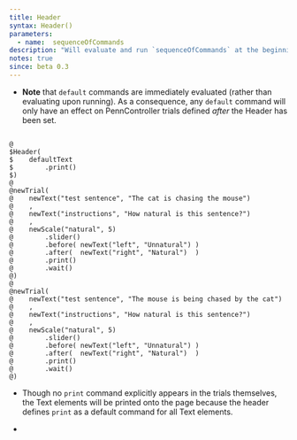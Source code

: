 ```yaml
---
title: Header
syntax: Header()
parameters:
  - name:  sequenceOfCommands 
description: "Will evaluate and run `sequenceOfCommands` at the beginning of each trial created with `PennController`."
notes: true
since: beta 0.3
---
```


+ **Note** that `default` commands are immediately evaluated (rather than evaluating upon running). As a consequence, any `default` command will only have an effect on PennController trials defined *after* the Header has been set.

<!--more-->

<pre><code class="language-diff-javascript diff-highlight try-data">
@
$Header(
$    defaultText
$        .print()
$)
@
@newTrial(
@    newText("test sentence", "The cat is chasing the mouse")
@    ,
@    newText("instructions", "How natural is this sentence?")
@    ,
@    newScale("natural", 5)
@        .slider()
@        .before( newText("left", "Unnatural") )
@        .after(  newText("right", "Natural")  )
@        .print()
@        .wait()
@)
@
@newTrial(
@    newText("test sentence", "The mouse is being chased by the cat")
@    ,
@    newText("instructions", "How natural is this sentence?")
@    ,
@    newScale("natural", 5)
@        .slider()
@        .before( newText("left", "Unnatural") )
@        .after(  newText("right", "Natural")  )
@        .print()
@        .wait()
@)
</code></pre>

+ Though no `print` command explicitly appears in the trials themselves, the Text elements will be printed onto the page because the header defines `print` as a default command for all Text elements.

+ 		
